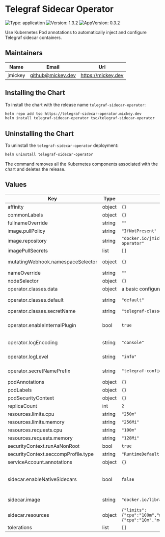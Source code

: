# Telegraf Sidecar Operator

[//]: # (README.md generated by gotmpl. DO NOT EDIT)

![Type: application](https://img.shields.io/badge/Type-application-informational?style=flat-square) ![Version: 1.3.2](https://img.shields.io/badge/Version-1.3.2-informational?style=flat-square) ![AppVersion: 0.3.2](https://img.shields.io/badge/AppVersion-0.3.2-informational?style=flat-square)

Use Kubernetes Pod annotations to automatically inject and configure Telegraf sidecar containers.

## Maintainers

| Name | Email | Url |
| ---- | ------ | --- |
| jmickey | <github@mickey.dev> | <https://mickey.dev> |

## Installing the Chart

To install the chart with the release name `telegraf-sidecar-operator`:

```bash
helm repo add tso https://telegraf-sidecar-operator.mickey.dev
helm install telegraf-sidecar-operator tso/telegraf-sidecar-operator
```

## Uninstalling the Chart

To uninstall the `telegraf-sidecar-operator` deployment:

```bash
helm uninstall telegraf-sidecar-operator
```

The command removes all the Kubernetes components associated with the chart and deletes the release.

## Values

| Key | Type | Default | Description |
|-----|------|---------|-------------|
| affinity | object | `{}` |  |
| commonLabels | object | `{}` | Common labels to be added to all resources. |
| fullnameOverride | string | `""` |  |
| image.pullPolicy | string | `"IfNotPresent"` |  |
| image.repository | string | `"docker.io/jmickey/telegraf-sidecar-operator"` |  |
| imagePullSecrets | list | `[]` |  |
| mutatingWebhook.namespaceSelector | object | `{}` | Configure the namespace selection to call the webhook |
| nameOverride | string | `""` |  |
| nodeSelector | object | `{}` |  |
| operator.classes.data | object | a basic configuration, recommend replacing! | Telegraf classes data. A single class per key. |
| operator.classes.default | string | `"default"` | The default Telegraf "class" to be used when configuring sidecar containers. |
| operator.classes.secretName | string | `"telegraf-classes"` | The name of the telegraf classes secret. |
| operator.enableInternalPlugin | bool | `true` | Specify if the `[[inputs.internal]]` plugin should be enabled by default in telegraf sidecar containers. |
| operator.logEncoding | string | `"console"` | Configure the log line encoding for the operator. Can be one of `json` or `console`. |
| operator.logLevel | string | `"info"` | Configure the logging level for the operator. Can be one of `debug`, `info`, `error`. |
| operator.secretNamePrefix | string | `"telegraf-config"` | Set the telegraf configuration secret name prefix, defaults to 'telegraf-config'. |
| podAnnotations | object | `{}` |  |
| podLabels | object | `{}` |  |
| podSecurityContext | object | `{}` |  |
| replicaCount | int | `2` |  |
| resources.limits.cpu | string | `"250m"` |  |
| resources.limits.memory | string | `"256Mi"` |  |
| resources.requests.cpu | string | `"100m"` |  |
| resources.requests.memory | string | `"128Mi"` |  |
| securityContext.runAsNonRoot | bool | `true` |  |
| securityContext.seccompProfile.type | string | `"RuntimeDefault"` |  |
| serviceAccount.annotations | object | `{}` | Annotations to add to the service account |
| sidecar.enableNativeSidecars | bool | `false` | Enable the use of native sidecar containers introduced in Kubernetes 1.28+ https://kubernetes.io/blog/2023/08/25/native-sidecar-containers/ |
| sidecar.image | string | `"docker.io/library/telegraf:1.30-alpine"` | The Telegraf container image to use for sidecar containers |
| sidecar.resources | object | `{"limits":{"cpu":"100m","memory":"128Mi"},"requests":{"cpu":"10m","memory":"56Mi"}}` | Default resources (request/limits) for sidecar containers |
| tolerations | list | `[]` |  |
